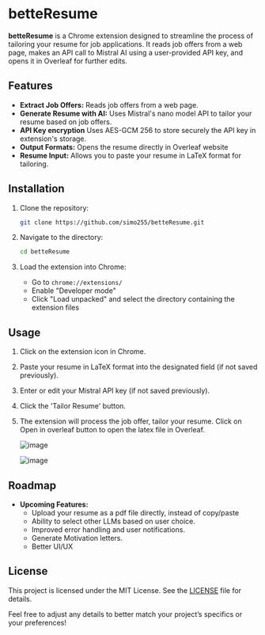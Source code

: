 
# betteResume

**betteResume** is a Chrome extension designed to streamline the process of tailoring your resume for job applications. It reads job offers from a web page, makes an API call to Mistral AI using a user-provided API key, and opens it in Overleaf for further edits.

## Features

- **Extract Job Offers:** Reads job offers from a web page.
- **Generate Resume with AI:** Uses Mistral's nano model API to tailor your resume based on job offers.
- **API Key encryption** Uses AES-GCM 256 to store securely the API key in extension's storage.
- **Output Formats:** Opens the resume directly in Overleaf website
- **Resume Input:** Allows you to paste your resume in LaTeX format for tailoring.

## Installation

1. Clone the repository:

    ```bash
    git clone https://github.com/simo255/betteResume.git
    ```

2. Navigate to the directory:

    ```bash
    cd betteResume
    ```

3. Load the extension into Chrome:
   - Go to `chrome://extensions/`
   - Enable "Developer mode"
   - Click "Load unpacked" and select the directory containing the extension files

## Usage

1. Click on the extension icon in Chrome.
2. Paste your resume in LaTeX format into the designated field (if not saved previously).
3. Enter or edit your Mistral API key (if not saved previously).
4. Click the 'Tailor Resume' button.
5. The extension will process the job offer, tailor your resume. Click on Open in overleaf button to open the latex file in Overleaf.

   ![image](https://github.com/user-attachments/assets/3bcef3e8-65f5-47a1-8484-bbd40c672b26)

   ![image](https://github.com/user-attachments/assets/77fcf86b-c4e9-41c7-bdbd-557cc6b48ada)




## Roadmap

- **Upcoming Features:**
  - Upload your resume as a pdf file directly, instead of copy/paste
  - Ability to select other LLMs based on user choice.
  - Improved error handling and user notifications.
  - Generate Motivation letters.
  - Better UI/UX

## License

This project is licensed under the MIT License. See the [LICENSE](LICENSE) file for details.


Feel free to adjust any details to better match your project’s specifics or your preferences!

